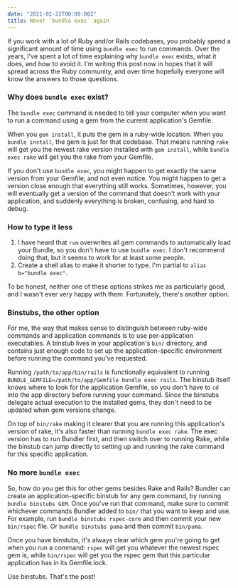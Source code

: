 ```yaml
---
date: "2021-02-22T00:00:00Z"
title: Never `bundle exec` again
---
```

If you work with a lot of Ruby and/or Rails codebases, you probably spend a significant amount of time using `bundle exec` to run commands. Over the years, I've spent a lot of time explaining why `bundle exec` exists, what it does, and how to avoid it. I'm writing this post now in hopes that it will spread across the Ruby community, and over time hopefully everyone will know the answers to those questions.

### Why does `bundle exec` exist?

The `bundle exec` command is needed to tell your computer when you want to run a command using a gem from the current application's Gemfile.

When you `gem install`, it puts the gem in a ruby-wide location. When you `bundle install`, the gem is just for that codebase. That means running `rake` will get you the newest rake version installed with `gem install`, while `bundle exec rake` will get you the rake from your Gemfile.

If you don't use `bundle exec`, you might happen to get exactly the same version from your Gemfile, and not even notice. You might happen to get a version close enough that everything still works. Sometimes, however, you  will eventually get a version of the command that doesn't work with your application, and suddenly everything is broken, confusing, and hard to debug.

### How to type it less

1. I have heard that `rvm` overwrites all gem commands to automatically load your Bundle, so you don't have to use `bundle exec`. I don't recommend doing that, but it seems to work for at least some people.
1. Create a shell alias to make it shorter to type. I'm partial to `alias b="bundle exec"`.

To be honest, neither one of these options strikes me as particularly good, and I wasn't ever very happy with them. Fortunately, there's another option.

### Binstubs, the other option

For me, the way that makes sense to distinguish between ruby-wide commands and application commands is to use per-application executables. A binstub lives in your application's `bin/` directory, and contains just enough code to set up the application-specific environment before running the command you've requested.

Running `/path/to/app/bin/rails` is functionally equivalent to running `BUNDLE_GEMFILE=/path/to/app/Gemfile bundle exec rails`. The binstub itself knows where to look for the application Gemfile, so you don't have to `cd` into the app directory before running your command. Since the binstubs delegate actual execution to the installed gems, they don't need to be updated when gem versions change.

On top of `bin/rake` making it clearer that you are running this application's version of rake, it's also faster than running `bundle exec rake`. The exec version has to run Bundler first, and then switch over to running Rake, while the binstub can jump directly to setting up and running the rake command for this specific application.

### No more `bundle exec`

So, how do you get this for other gems besides Rake and Rails? Bundler can create an application-specific binstub for any gem command, by running `bundle binstubs GEM`. Once you've run that command, make sure to commit whichever commands Bundler added to `bin/` that you want to keep and use. For example, run `bundle binstubs rspec-core` and then commit your new `bin/rspec` file. Or `bundle binstubs puma` and then commit `bin/puma`.

Once you have binstubs, it's always clear which gem you're going to get when you run a command: `rspec` will get you whatever the newest rspec gem is, while `bin/rspec` will get you the rspec gem that this particular application has in its Gemfile.lock.

Use binstubs. That's the post!
